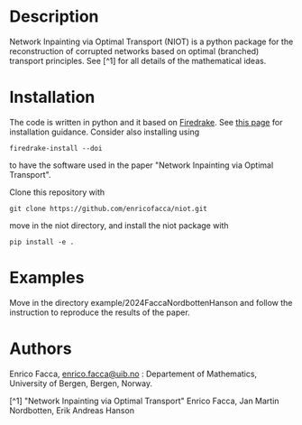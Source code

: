 # Description
Network Inpainting via Optimal Transport (NIOT) is a python package for the reconstruction of corrupted networks based on optimal (branched) transport principles. See [^1] for all details of the mathematical ideas.

# Installation
The code is written in python and it based on [Firedrake](https://www.firedrakeproject.org). See [this page](https://www.firedrakeproject.org/download.html) for installation guidance. Consider also installing using
```
firedrake-install --doi 
```
to have the software used in the paper "Network Inpainting via Optimal Transport".


Clone this repository with
```
git clone https://github.com/enricofacca/niot.git
``` 
move in the niot directory, and install the niot package with
```
pip install -e .
```

# Examples
Move in the directory example/2024FaccaNordbottenHanson and follow the instruction to reproduce the results of the paper.

# Authors
Enrico Facca, enrico.facca@uib.no : Departement of Mathematics, University of Bergen, Bergen, Norway.

[^1] "Network Inpainting via Optimal Transport" Enrico Facca, Jan Martin Nordbotten, Erik Andreas Hanson